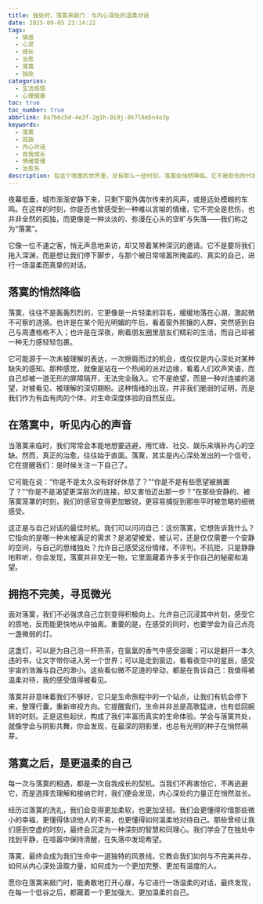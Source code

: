 ```yaml
---
title: 独处时，落寞来敲门：与内心深处的温柔对话
date: 2025-09-05 23:14:22
tags:
  - 情感
  - 心灵
  - 成长
  - 治愈
  - 落寞
  - 独处
categories:
  - 生活感悟
  - 心理健康
toc: true
toc_number: true
abbrlink: 8a7b6c5d-4e3f-2g1h-0i9j-8k7l6m5n4o3p
keywords:
  - 落寞
  - 孤独
  - 内心对话
  - 自我成长
  - 情绪管理
  - 治愈系
description: 在这个喧嚣的世界里，总有那么一些时刻，落寞会悄然降临。它不是悲伤的代名词，而更像是一种温柔的提醒，邀请我们停下脚步，与内心深处的自己进行一场真挚的对话。这篇文章将带你走进落寞，感受它，理解它，并从中汲取力量，最终发现一个更加完整、更加温柔的自己。
---
```


夜幕低垂，城市渐渐安静下来，只剩下窗外偶尔传来的风声，或是远处模糊的车鸣。在这样的时刻，你是否也曾感受到一种难以言喻的情绪，它不完全是悲伤，也并非全然的孤独，而更像是一种淡淡的、弥漫在心头的空旷与失落——我们称之为“落寞”。

它像一位不速之客，悄无声息地来访，却又带着某种深沉的邀请。它不是要将我们拖入深渊，而是想让我们停下脚步，与那个被日常喧嚣所掩盖的、真实的自己，进行一场温柔而真挚的对话。

## 落寞的悄然降临

落寞，往往不是轰轰烈烈的，它更像是一片轻柔的羽毛，缓缓地落在心湖，激起微不可察的涟漪。也许是在某个阳光明媚的午后，看着窗外熙攘的人群，突然感到自己与周遭格格不入；也许是在深夜，刷着朋友圈里朋友们精彩的生活，而自己却被一种无力感轻轻包裹。

它可能源于一次未被理解的表达，一次擦肩而过的机会，或仅仅是内心深处对某种缺失的感知。那种感觉，就像是站在一个热闹的派对边缘，看着人们欢声笑语，而自己却被一道无形的屏障隔开，无法完全融入。它不是绝望，而是一种对连接的渴望，对被看见、被理解的深切期盼。这种情绪的出现，并非我们脆弱的证明，而是我们作为有血有肉的个体，对生命深度体验的自然反应。

## 在落寞中，听见内心的声音

当落寞来临时，我们常常会本能地想要逃避，用忙碌、社交、娱乐来填补内心的空缺。然而，真正的治愈，往往始于直面。落寞，其实是内心深处发出的一个信号，它在提醒我们：是时候关注一下自己了。

它可能在说：“你是不是太久没有好好休息了？”“你是不是有些愿望被搁置了？”“你是不是渴望更深层次的连接，却又害怕迈出那一步？”在那些安静的、被落寞笼罩的时刻，我们的感官变得更加敏锐，更容易捕捉到那些平时被忽略的细微感受。

这正是与自己对话的最佳时机。我们可以问问自己：这份落寞，它想告诉我什么？它指向的是哪一种未被满足的需求？是渴望被爱，被认可，还是仅仅需要一个安静的空间，与自己的思绪独处？允许自己感受这份情绪，不评判，不抗拒，只是静静地聆听，你会发现，落寞并非空无一物，它里面藏着许多关于你自己的秘密和渴望。

## 拥抱不完美，寻觅微光

面对落寞，我们不必强求自己立刻变得积极向上。允许自己沉浸其中片刻，感受它的质地，反而能更快地从中抽离。重要的是，在感受的同时，也要学会为自己点亮一盏微弱的灯。

这盏灯，可以是为自己泡一杯热茶，在氤氲的香气中感受温暖；可以是翻开一本久违的书，让文字带你进入另一个世界；可以是走到窗边，看看夜空中的星辰，感受宇宙的浩瀚与自己的渺小。这些看似微不足道的举动，都是在告诉自己：我值得被温柔对待，我的感受值得被看见。

落寞并非意味着我们不够好，它只是生命旅程中的一个站点，让我们有机会停下来，整理行囊，重新审视方向。它提醒我们，生命并非总是高歌猛进，也有低回婉转的时刻。正是这些起伏，构成了我们丰富而真实的生命体验。学会与落寞共处，就像学会与阴影共舞，你会发现，在最深的阴影里，也总有光明的种子在悄然萌芽。

## 落寞之后，是更温柔的自己

每一次与落寞的相遇，都是一次自我成长的契机。当我们不再害怕它，不再逃避它，而是选择去理解和接纳它时，我们便会发现，内心深处的力量正在悄然滋长。

经历过落寞的洗礼，我们会变得更加柔软，也更加坚韧。我们会更懂得珍惜那些微小的幸福，更懂得体谅他人的不易，也更懂得如何温柔地对待自己。那些曾经让我们感到空虚的时刻，最终会沉淀为一种深刻的智慧和同理心。我们学会了在独处中找到平静，在喧嚣中保持清醒，在失落中发现希望。

落寞，最终会成为我们生命中一道独特的风景线，它教会我们如何与不完美共存，如何从内心深处汲取力量，如何成为一个更加完整、更加有温度的人。

愿你在落寞来敲门时，能勇敢地打开心扉，与它进行一场温柔的对话，最终发现，在每一个低谷之后，都藏着一个更加强大、更加温柔的自己。